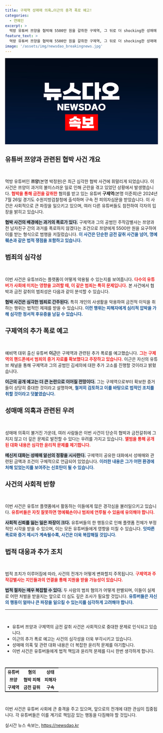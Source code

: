 ```yaml
---
title: 구제역 성매매 의혹…이근의 충격 폭로 예고!
categories:
  - 연예인
excerpt: >
  먹방 유튜버 쯔양을 협박해 5500만 원을 갈취한 구제역, 그 뒤로 더 shocking한 성매매 의혹 폭로가 이어질 예정이다! 이근의 충격 예고와 증거 촬영이 뒤따르며 사건의 비밀이 드러난다. 클릭해서 상세 내용을 확인하세요!
feature_text: >
  먹방 유튜버 쯔양을 협박해 5500만 원을 갈취한 구제역, 그 뒤로 더 shocking한 성매매 의혹 폭로가 이어질 예정이다! 이근의 충격 예고와 증거 촬영이 뒤따르며 사건의 비밀이 드러난다. 클릭해서 상세 내용을 확인하세요!
image: '/assets/img/newsdao_breakingnews.jpg'
---
```


<p><img src="/assets/img/newsdao_breakingnews.jpg" alt="ontimetimes 속보" /></p>

<h2 data-ke-size="size26">유튜버 쯔양과 관련된 협박 사건 개요</h2>

<p data-ke-size="size16">&nbsp;</p>

<p>먹방 유튜버인 <strong>쯔양</strong>(본명 박정원)은 최근 심각한 협박 사건에 휘말리게 되었습니다. 이 사건은 쯔양이 과거의 불미스러운 일로 인해 곤란을 겪고 있었던 상황에서 발생했습니다. <b><span style="color: #ee2323;">협박을 통해 금전을 갈취한</span></b> 혐의를 받고 있는 유튜버 <strong>구제역</strong>(본명 이준희)은 2024년 7월 26일 경기도 수원지방검찰청에 출석하며 구속 전 피의자심문을 받았습니다. 이 사건은 사회적으로 큰 파장을 일으키고 있으며, 여러 다른 유튜버들도 참전하여 각자의 입장을 밝히고 있습니다.</p>

<p><b><span style="background-color: #21538527;">협박 사건의 배경에는 과거의 폭로가 있다.</span></b> 구제역과 그의 공범인 주작감별사는 쯔양과 전 남자친구 간의 과거를 폭로하지 않겠다는 조건으로 쯔양에게 5500만 원을 요구하여 이를 받는 형식으로 범행을 저질렀습니다. <b><span style="color: #1a5490;">이 사건은 단순한 금전 갈취 사건을 넘어, 명예훼손과 같은 법적 쟁점을 포함하고 있습니다.</span></b></p>

<h2 data-ke-size="size26">범죄의 심각성</h2>

<p data-ke-size="size16">&nbsp;</p>

<p>이번 사건은 유튜브라는 플랫폼이 어떻게 악용될 수 있는지를 보여줍니다. <b><span style="color: #ee2323;">다수의 유튜버가 사회에 미치는 영향을 고려할 때, 이 같은 범죄는 특히 문제입니다.</span></b> 본 사건에서 협박과 금전 갈취의 범죄성은 다음과 같이 분석할 수 있습니다.</p>

<p><b><span style="background-color: #21538527;">협박 사건은 심각한 범죄로 간주된다.</span></b> 특히 개인의 사생활을 악용하여 금전적 이익을 취하는 행위는 법적인 제재를 받을 수 있습니다. <b><span style="color: #1a5490;">이런 행위는 피해자에게 심리적 압박을 가해 심각한 정서적 후유증을 남길 수 있습니다.</span></b> </p>

<h2 data-ke-size="size26">구제역의 추가 폭로 예고</h2>

<p data-ke-size="size16">&nbsp;</p>

<p>예비역 대위 출신 유튜버 <strong>이근</strong>은 구제역과 관련된 추가 폭로를 예고했습니다. <b><span style="color: #ee2323;">그는 구제역의 핸드폰에서 범죄의 증거 자료를 확보했다고 주장하고 있습니다.</span></b> 이근은 자신의 유튜브 채널을 통해 구제역과 그의 공범인 김세의에 대한 추가 고소를 진행할 것이라고 밝혔습니다. </p>

<p><b><span style="background-color: #21538527;">이근의 공개 예고는 더 큰 논란으로 이어질 전망이다.</span></b> 그는 구제역으로부터 확보한 증거들이 상당히 중대한 것이라고 설명하며, <b><span style="color: #1a5490;">철저히 검토하고 이를 바탕으로 법적인 조치를 취할 것이라고 덧붙였습니다.</span></b></p>

<h2 data-ke-size="size26">성매매 의혹과 관련된 우려</h2>

<p data-ke-size="size16">&nbsp;</p>

<p>성매매 의혹이 불거진 가운데, 여러 사람들은 이번 사건이 단순히 협박과 금전갈취에 그치지 않고 더 깊은 문제로 발전할 수 있다는 우려를 가지고 있습니다. <b><span style="color: #ee2323;">앨범을 통해 공개된 대화 내용은 심각한 윤리적 문제를 제기합니다.</span></b> </p>

<p><b><span style="background-color: #21538527;">메신저 대화는 성매매 알선의 정황을 시사한다.</span></b> 구제역이 공유한 대화에서 성매매와 관련된 금액과 조건이 구체적으로 언급되어 있었습니다. <b><span style="color: #1a5490;">이러한 내용은 그가 어떤 환경에 처해 있었는지를 보여주는 신호탄이 될 수 있습니다.</span></b></p>

<h2 data-ke-size="size26">사건의 사회적 반향</h2>

<p data-ke-size="size16">&nbsp;</p>

<p>이번 사건은 유튜브 플랫폼에서 활동하는 이들에게 많은 경각심을 불러일으키고 있습니다. <b><span style="color: #ee2323;">유튜버들은 자칫 잘못하면 명예훼손이나 범죄에 연루될 수 있음에 유의해야 합니다.</span></b> </p>

<p><b><span style="background-color: #21538527;">사회적 신뢰를 잃는 일은 파장이 크다.</span></b> 유튜버들의 한 행동으로 인해 플랫폼 전체가 부정적인 시각을 받을 수 있으며, 이는 모든 유튜버들에게 영향을 미칠 수 있습니다. <b><span style="color: #1a5490;">잇따른 폭로와 증거 제시가 계속될수록, 사건은 더욱 복잡해질 것입니다.</span></b></p>

<h2 data-ke-size="size26">법적 대응과 추가 조치</h2>

<p data-ke-size="size16">&nbsp;</p>

<p>법적 조치가 이루어짐에 따라, 사건의 전개가 어떻게 변화할지 주목됩니다. <b><span style="color: #ee2323;">구제역과 주작감별사는 지인들과의 연결을 통해 지원을 받을 가능성이 있습니다.</span></b> </p>

<p><b><span style="background-color: #21538527;">법적 절차는 매우 복잡할 수 있다.</span></b> 두 사람의 범죄 혐의가 어떻게 판별되며, 이들이 실제로 어떤 처벌을 받을지는 앞으로 더 심도 깊은 조사가 필요할 것입니다. <b><span style="color: #1a5490;">유튜버들은 자신의 행동이 얼마나 큰 파장을 일으킬 수 있는지를 심각하게 고려해야 합니다.</span></b></p>

<hr>

<p data-ke-size="size16">&nbsp;</p>

<ul>
    <li>유튜버 쯔양과 구제역의 금전 갈취 사건은 사회적으로 중대한 문제로 인식되고 있습니다.</li>
    <li>이근의 추가 폭로 예고는 사건의 심각성을 더욱 부각시키고 있습니다.</li>
    <li>성매매 의혹 및 관련 대화 내용은 더 복잡한 윤리적 문제를 야기합니다.</li>
    <li>이번 사건은 유튜버들에게 법적 책임과 윤리적 문제를 다시 한번 생각하게 합니다.</li>
</ul>

<p data-ke-size="size16">&nbsp;</p>

<table style="width: 100%; border: 1px solid #000;">
    <tr>
        <td style="text-align: center; height: 17px;"><b>유튜버</b></td>
        <td style="text-align: center; height: 17px;"><b>혐의</b></td>
        <td style="text-align: center; height: 17px;"><b>상태</b></td>
    </tr>
    <tr>
        <td style="text-align: center; height: 17px;"><b>쯔양</b></td>
        <td style="text-align: center; height: 17px;"><b>협박 피해</b></td>
        <td style="text-align: center; height: 17px;"><b>피해자</b></td>
    </tr>
    <tr>
        <td style="text-align: center; height: 17px;"><b>구제역</b></td>
        <td style="text-align: center; height: 17px;"><b>금전 갈취</b></td>
        <td style="text-align: center; height: 17px;"><b>구속</b></td>
    </tr>
</table>

<p data-ke-size="size16">&nbsp;</p>

<p>이번 사건은 유튜버 사회에 큰 충격을 주고 있으며, 앞으로의 전개에 대한 관심이 집중됩니다. 각 유튜버들은 이를 계기로 책임감 있는 행동을 다짐해야 할 것입니다.</p>
실시간 뉴스 속보는, <a href="https://newsdao.kr" rel="dofollow">https://newsdao.kr</a>



